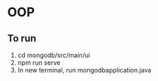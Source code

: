 # OOP
## To run
1. cd mongodb/src/main/ui
2. npm run serve
3. In new terminal, run mongodbapplication.java